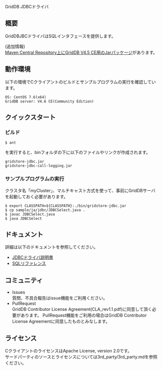 GridDB JDBCドライバ

## 概要

GridDBJBCドライバはSQLインタフェースを提供します。  

(追加情報)  
[Maven Central Repository上にGridDB V4.5 CE用のJarパッケージ](https://search.maven.org/search?q=a:gridstore-jdbc)があります。

## 動作環境

以下の環境でCクライアントのビルドとサンプルプログラムの実行を確認しています。

    OS: CentOS 7.6(x64)
    GridDB server: V4.6 CE(Community Edition)

## クイックスタート

### ビルド

    $ ant
    
を実行すると、binフォルダの下に以下のファイルやリンクが作成されます。

    gridstore-jdbc.jar
    gridstore-jdbc-call-logging.jar

### サンプルプログラムの実行
クラスタ名「myCluster」、マルチキャスト方式を使って、事前にGridDBサーバを起動しておく必要があります。

    $ export CLASSPATH=${CLASSPATH}:./bin/gridstore-jdbc.jar
    $ cp sample/ja/jdbc/JDBCSelect.java .
    $ javac JDBCSelect.java
    $ java JDBCSelect

## ドキュメント
  詳細は以下のドキュメントを参照してください。
  - [JDBCドライバ説明書](https://github.com/griddb/docs-ja/blob/master/manuals/GridDB_JDBC_Driver_UserGuide/toc.md)
  - [SQLリファレンス](https://github.com/griddb/docs-ja/blob/master/manuals/GridDB_SQL_Reference/toc.md)

## コミュニティ
  * Issues  
    質問、不具合報告はissue機能をご利用ください。
  * PullRequest  
    GridDB Contributor License Agreement(CLA_rev1.1.pdf)に同意して頂く必要があります。
    PullRequest機能をご利用の場合はGridDB Contributor License Agreementに同意したものとみなします。

## ライセンス
  CクライアントのライセンスはApache License, version 2.0です。  
  サードパーティのソースとライセンスについては3rd_party/3rd_party.mdを参照ください。
